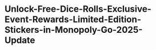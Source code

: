 # Unlock-Free-Dice-Rolls-Exclusive-Event-Rewards-Limited-Edition-Stickers-in-Monopoly-Go-2025-Update